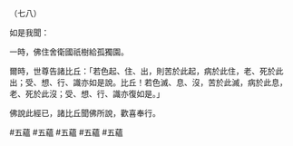 （七八）

如是我聞：

一時，佛住舍衛國祇樹給孤獨園。

爾時，世尊告諸比丘：「若色起、住、出，則苦於此起，病於此住，老、死於此出；受、想、行、識亦如是說。比丘！若色滅、息、沒，苦於此滅，病於此息，老、死於此沒；受、想、行、識亦復如是。」

佛說此經已，諸比丘聞佛所說，歡喜奉行。



#五蘊
#五蘊
#五蘊
#五蘊
#五蘊
